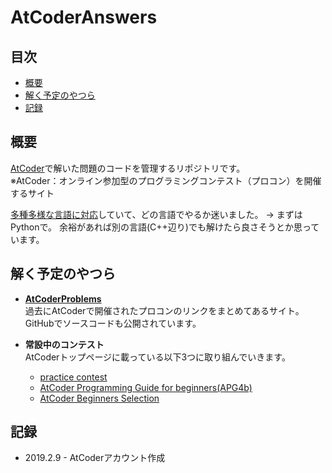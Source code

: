 # AtCoderAnswers
## 目次
* [概要](#概要)
* [解く予定のやつら](#解く予定のやつら)
* [記録](#記録)

## 概要
[AtCoder](https://atcoder.jp/?lang=ja)で解いた問題のコードを管理するリポジトリです。  
※AtCoder：オンライン参加型のプログラミングコンテスト（プロコン）を開催するサイト

[多種多様な言語に対応](https://qiita.com/drken/items/6edb1c0542d4c3b7179c)していて、どの言語でやるか迷いました。
→ まずはPythonで。
余裕があれば別の言語(C++辺り)でも解けたら良さそうとか思っています。

## 解く予定のやつら
* **[AtCoderProblems](http://kenkoooo.com/atcoder/)**  
過去にAtCoderで開催されたプロコンのリンクをまとめてあるサイト。GitHubでソースコードも公開されています。

* **常設中のコンテスト**  
AtCoderトップページに載っている以下3つに取り組んでいきます。  
  * [practice contest](https://atcoder.jp/contests/practice)   
  * [AtCoder Programming Guide for beginners(APG4b)](https://atcoder.jp/contests/APG4b)  
  * [AtCoder Beginners Selection](https://atcoder.jp/contests/abs)

## 記録
* 2019.2.9 - AtCoderアカウント作成
